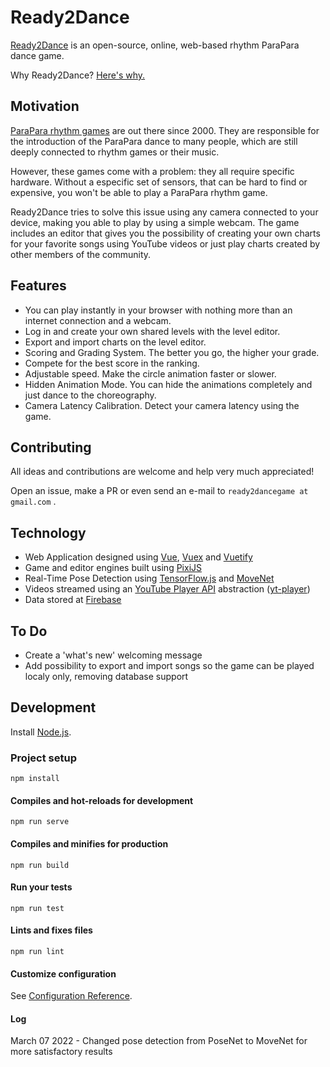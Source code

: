 # Ready2Dance

[Ready2Dance](https://parapara-game.web.app/) is an open-source, online, web-based rhythm ParaPara dance game.

Why Ready2Dance? [Here's why.](https://www.youtube.com/watch?v=t0-nJZ7zj-o)

## Motivation

[ParaPara rhythm games](https://en.wikipedia.org/wiki/Para_Para_Paradise) are out there since 2000. They are responsible for the introduction of the ParaPara dance to many people, which are still deeply connected to rhythm games or their music.

However, these games come with a problem: they all require specific hardware. Without a especific set of sensors, that can be hard to find or expensive, you won't be able to play a ParaPara rhythm game.

Ready2Dance tries to solve this issue using any camera connected to your device, making you able to play by using a simple webcam. The game includes an editor that gives you the possibility of creating your own charts for your favorite songs using YouTube videos or just play charts created by other members of the community.

## Features

- You can play instantly in your browser with nothing more than an internet connection and a webcam.
- Log in and create your own shared levels with the level editor.
- Export and import charts on the level editor.
- Scoring and Grading System. The better you go, the higher your grade.
- Compete for the best score in the ranking.
- Adjustable speed. Make the circle animation faster or slower.
- Hidden Animation Mode. You can hide the animations completely and just dance to the choreography.
- Camera Latency Calibration. Detect your camera latency using the game.

## Contributing

All ideas and contributions are welcome and help very much appreciated!

Open an issue, make a PR or even send an e-mail to `ready2dancegame at gmail.com` .

## Technology

- Web Application designed using [Vue](https://vuejs.org/), [Vuex](https://vuex.vuejs.org/) and [Vuetify](https://vuetifyjs.com/)
- Game and editor engines built using [PixiJS](https://www.pixijs.com/)
- Real-Time Pose Detection using [TensorFlow.js](https://www.tensorflow.org/js) and [MoveNet](https://blog.tensorflow.org/2021/05/next-generation-pose-detection-with-movenet-and-tensorflowjs.html)
- Videos streamed using an [YouTube Player API](https://developers.google.com/youtube/iframe_api_reference) abstraction ([yt-player](https://www.npmjs.com/package/yt-player))
- Data stored at [Firebase](https://firebase.google.com/)

## To Do

- Create a 'what's new' welcoming message
- Add possibility to export and import songs so the game can be played localy only, removing database support

## Development

Install [Node.js](https://nodejs.org/en/).

### Project setup
```
npm install
```

#### Compiles and hot-reloads for development
```
npm run serve
```

#### Compiles and minifies for production
```
npm run build
```

#### Run your tests
```
npm run test
```

#### Lints and fixes files
```
npm run lint
```

#### Customize configuration
See [Configuration Reference](https://cli.vuejs.org/config/).

#### Log

March 07 2022 - Changed pose detection from PoseNet to MoveNet for more satisfactory results